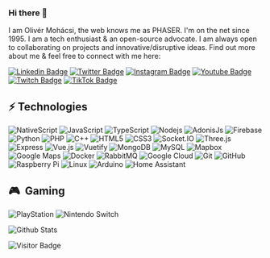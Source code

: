 ### Hi there 👋

I am Olivér Mohácsi, the web knows me as PHASER. I'm on the net since 1995. I am a tech enthusiast & an open-source advocate. I am always open to collaborating on projects and innovative/disruptive ideas. Find out more about me & feel free to connect with me here:

[![Linkedin Badge](https://img.shields.io/badge/-olivermohacsi-black?style=flat-square&logo=Linkedin&logoColor=blue&link=https://www.linkedin.com/in/olivermohacsi/)](https://www.linkedin.com/in/olivermohacsi/)
[![Twitter Badge](https://img.shields.io/badge/-oliverphaser-black?style=flat-square&logo=twitter&logoColor=blue&link=https://www.twitter.com/oliverphaser)](https://www.twitter.com/oliverphaser)
[![Instagram Badge](https://img.shields.io/badge/-oliverphaser-black?style=flat-square&logo=instagram&logoColor=red&link=https://instagram.com/oliverphaser/)](https://instagram.com/oliverphaser)
[![Youtube Badge](https://img.shields.io/badge/-oliverphaser-black?style=flat-square&logo=youtube&logoColor=darkred&link=https://www.youtube.com/c/oliverphaser)](https://www.youtube.com/c/oliverphaser)
[![Twitch Badge](https://img.shields.io/badge/-oliverphaser-black?style=flat-square&logo=twitch&logoColor=white&link=https://www.twitch.tv/oliverphaser)](https://www.twitch.tv/oliverphaser)
[![TikTok Badge](https://img.shields.io/badge/-oliverphaser-black?style=flat-square&logo=tiktok&logoColor=white&link=https://www.tiktok.com/@oliverphaser)](https://www.tiktok.com/@oliverphaser)

## ⚡ Technologies

![NativeScript](https://img.shields.io/badge/-NativeScript-black?style=flat-square&logo=nativescript)
![JavaScript](https://img.shields.io/badge/-JavaScript-black?style=flat-square&logo=javascript)
![TypeScript](https://img.shields.io/badge/-TypeScript-black?style=flat-square&logo=typescript)
![Nodejs](https://img.shields.io/badge/-Nodejs-black?style=flat-square&logo=Node.js)
![AdonisJs](https://img.shields.io/badge/-AdonisJs-black?style=flat-square&logo=adonisjs)
![Firebase](https://img.shields.io/badge/-Firebase-black?style=flat-square&logo=firebase)
![Python](https://img.shields.io/badge/-Python-black?style=flat-square&logo=Python)
![PHP](https://img.shields.io/badge/-PHP-black?style=flat-square&logo=php)
![C++](https://img.shields.io/badge/-C++-black?style=flat-square&logo=c)
![HTML5](https://img.shields.io/badge/-HTML5-black?style=flat-square&logo=html5&logoColor=white)
![CSS3](https://img.shields.io/badge/-CSS3-black?style=flat-square&logo=css3)
![Socket.IO](https://img.shields.io/badge/-Socket.IO-black?style=flat-square&logo=socket.io)
![Three.js](https://img.shields.io/badge/-Three.js-black?style=flat-square&logo=three.js)
![Express](https://img.shields.io/badge/-Express-black?style=flat-square&logo=express)
![Vue.js](https://img.shields.io/badge/-Vue.js-black?style=flat-square&logo=vue.js)
![Vuetify](https://img.shields.io/badge/-Vuetify-black?style=flat-square&logo=vuetify)
![MongoDB](https://img.shields.io/badge/-MongoDB-black?style=flat-square&logo=mongodb)
![MySQL](https://img.shields.io/badge/-MySQL-black?style=flat-square&logo=mysql)
![Mapbox](https://img.shields.io/badge/-Mapbox-black?style=flat-square&logo=mapbox)
![Google Maps](https://img.shields.io/badge/-Google%20Maps-black?style=flat-square&logo=googlemaps)
![Docker](https://img.shields.io/badge/-Docker-black?style=flat-square&logo=docker)
![RabbitMQ](https://img.shields.io/badge/-RabbitMQ-black?style=flat-square&logo=rabbitmq)
![Google Cloud](https://img.shields.io/badge/Google%20Cloud-black?style=flat-square&logo=google-cloud)
![Git](https://img.shields.io/badge/-Git-black?style=flat-square&logo=git)
![GitHub](https://img.shields.io/badge/-GitHub-black?style=flat-square&logo=github)
![Raspberry Pi](https://img.shields.io/badge/-Raspberry%20Pi-black?style=flat-square&logo=Raspberry-Pi)
![Linux](https://img.shields.io/badge/-Linux-black?style=flat-square&logo=linux)
![Arduino](https://img.shields.io/badge/-Arduino-black?style=flat-square&logo=arduino)
![Home Assistant](https://img.shields.io/badge/-Home%20Assistant-black?style=flat-square&logo=homeassistant)

## 🎮 &nbsp;Gaming

![PlayStation](https://img.shields.io/badge/-PlayStation-black?style=flat-square&logo=playstation)
![Nintendo Switch](https://img.shields.io/badge/-Nintendo%20Switch-black?style=flat-square&logo=nintendoswitch)

![Github Stats](https://github-readme-stats.vercel.app/api?username=oliverphaser&count_private=true&show_icons=true&theme=merko&include_all_commits=true)

![Visitor Badge](https://visitor-badge.laobi.icu/badge?page_id=oliverphaser.oliverphaser)
